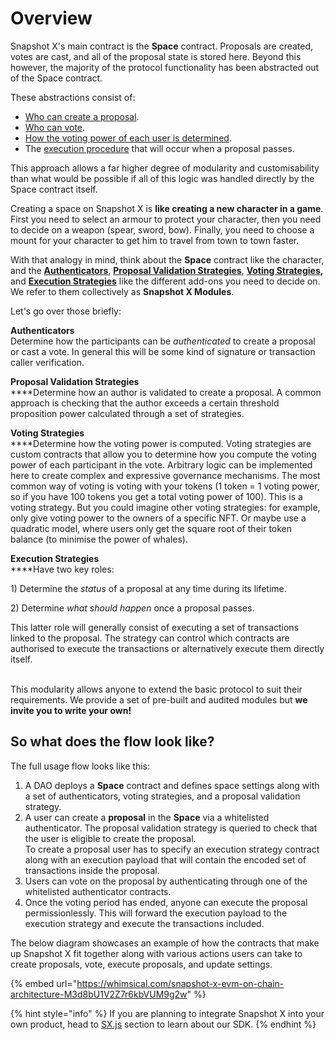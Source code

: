 # Overview

Snapshot X's main contract is the **Space** contract. Proposals are created, votes are cast, and all of the proposal state is stored here. Beyond this however, the majority of the protocol functionality has been abstracted out of the Space contract. &#x20;

These abstractions consist of:&#x20;

* [Who can create a proposal](proposal-validation-strategies.md).&#x20;
* [Who can vote](authenticators.md).&#x20;
* [How the voting power of each user is determined](https://app.gitbook.com/o/-LFgTZvhAg63US8GVxGf/s/Z1apxjsgt60dN7Nlmu01/\~/changes/20/protocol-sx-evm/voting-strategies/\~/comments/B7rp1Kd9B5opJjEYFwf4). &#x20;
* The [execution procedure](execution-strategies.md) that will occur when a proposal passes. &#x20;

This approach allows a far higher degree of modularity and customisability than what would be possible if all of this logic was handled directly by the Space contract itself.&#x20;

Creating a space on Snapshot X is **like creating a new character in a game**. First you need to select an armour to protect your character, then you need to decide on a weapon (spear, sword, bow). Finally, you need to choose a mount for your character to get him to travel from town to town faster.

With that analogy in mind, think about the **Space** contract like the character, and the [**Authenticators**](authenticators.md), [**Proposal Validation Strategies**](proposal-validation-strategies.md), [**Voting Strategies**](broken-reference)**,** and [**Execution Strategies**](execution-strategies.md) like the different add-ons you need to decide on. We refer to them collectively as **Snapshot X Modules**.&#x20;

Let's go over those briefly:

**Authenticators** \
Determine how the participants can be _authenticated_ to create a proposal or cast a vote. In general this will be some kind of signature or transaction caller verification.&#x20;

**Proposal Validation Strategies**\
****Determine how an author is validated to create a proposal. A common approach is checking that the author exceeds a certain threshold proposition power calculated through a set of strategies. &#x20;

**Voting Strategies**\
****Determine how the voting power is computed. Voting strategies are custom contracts that allow you to determine how you compute the voting power of each participant in the vote. Arbitrary logic can be implemented here to create complex and expressive governance mechanisms. The most common way of voting is voting with your tokens (1 token = 1 voting power, so if you have 100 tokens you get a total voting power of 100). This is a voting strategy. But you could imagine other voting strategies: for example, only give voting power to the owners of a specific NFT. Or maybe use a quadratic model, where users only get the square root of their token balance (to minimise the power of whales).&#x20;

**Execution Strategies**\
****Have two key roles:&#x20;

1\) Determine the _status_ of a proposal at any time during its lifetime.

2\) Determine _what should happen_ once a proposal passes.&#x20;

This latter role will generally consist of executing a set of transactions linked to the proposal. The strategy can control which contracts are authorised to execute the transactions or alternatively execute them directly itself.

\
This modularity allows anyone to extend the basic protocol to suit their requirements. We provide a set of pre-built and audited modules but **we invite you to write your own!**

## So what does the flow look like?

The full usage flow looks like this:

1. A DAO deploys a **Space** contract and defines space settings along with a set of authenticators, voting strategies, and a proposal validation strategy.&#x20;
2. A user can create a **proposal** in the **Space** via a whitelisted authenticator. The proposal validation strategy is queried to check that the user is eligible to create the proposal. \
   To create a proposal user has to specify an execution strategy contract along with an execution payload that will contain the encoded set of transactions inside the proposal.&#x20;
3. Users can vote on the proposal by authenticating through one of the whitelisted authenticator contracts.
4. Once the voting period has ended, anyone can execute the proposal permissionlessly. This will forward the execution payload to the execution strategy and execute the transactions included.

The below diagram showcases an example of how the contracts that make up Snapshot X fit together along with various actions users can take to create proposals, vote, execute proposals, and update settings.

{% embed url="https://whimsical.com/snapshot-x-evm-on-chain-architecture-M3d8bU1V2Z7r6kbVUM9g2w" %}

{% hint style="info" %}
If you are planning to integrate Snapshot X into your own product, head to [SX.js](../services/sx.js.md) section to learn about our SDK.
{% endhint %}
